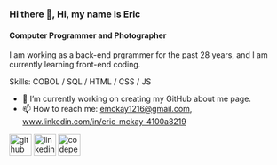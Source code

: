 ### Hi there 👋, Hi, my name is Eric
#### Computer Programmer and Photographer
I am working as a back-end prgrammer for the past 28 years, and I am currently learning front-end coding.

Skills: COBOL / SQL / HTML / CSS / JS

- 🔭 I’m currently working on creating my GitHub about me page. 
- 📫 How to reach me: emckay1216@gmail.com, www.linkedin.com/in/eric-mckay-4100a8219 


[<img src='https://cdn.jsdelivr.net/npm/simple-icons@3.0.1/icons/github.svg' alt='github' height='40'>](https://github.com/emckay1216)  [<img src='https://cdn.jsdelivr.net/npm/simple-icons@3.0.1/icons/linkedin.svg' alt='linkedin' height='40'>](https://www.linkedin.com/in/www.linkedin.com/in/eric-mckay-4100a8219/)  [<img src='https://cdn.jsdelivr.net/npm/simple-icons@3.0.1/icons/codepen.svg' alt='codepen' height='40'>](https://codepen.io/@emckay1216)  

